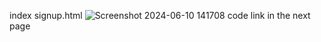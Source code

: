 index signup.html
![Screenshot 2024-06-10 141708](https://github.com/Techsourav-coder/signup-website/assets/172252185/4fbd271c-b714-4abf-a25b-9c046d4da71d)
code link in the next page
